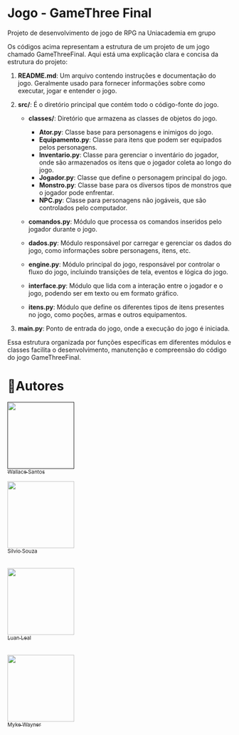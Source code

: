 # Jogo - GameThree Final

Projeto de desenvolvimento de jogo de RPG na Uniacademia em grupo

Os códigos acima representam a estrutura de um projeto de um jogo chamado GameThreeFinal. Aqui está uma explicação clara e concisa da estrutura do projeto:

1. **README.md**: Um arquivo contendo instruções e documentação do jogo. Geralmente usado para fornecer informações sobre como executar, jogar e entender o jogo.

2. **src/**: É o diretório principal que contém todo o código-fonte do jogo.

   - **classes/**: Diretório que armazena as classes de objetos do jogo.
     - **Ator.py**: Classe base para personagens e inimigos do jogo.
     - **Equipamento.py**: Classe para itens que podem ser equipados pelos personagens.
     - **Inventario.py**: Classe para gerenciar o inventário do jogador, onde são armazenados os itens que o jogador coleta ao longo do jogo.
     - **Jogador.py**: Classe que define o personagem principal do jogo.
     - **Monstro.py**: Classe base para os diversos tipos de monstros que o jogador pode enfrentar.
     - **NPC.py**: Classe para personagens não jogáveis, que são controlados pelo computador.

   - **comandos.py**: Módulo que processa os comandos inseridos pelo jogador durante o jogo.
   - **dados.py**: Módulo responsável por carregar e gerenciar os dados do jogo, como informações sobre personagens, itens, etc.
   - **engine.py**: Módulo principal do jogo, responsável por controlar o fluxo do jogo, incluindo transições de tela, eventos e lógica do jogo.
   - **interface.py**: Módulo que lida com a interação entre o jogador e o jogo, podendo ser em texto ou em formato gráfico.
   - **itens.py**: Módulo que define os diferentes tipos de itens presentes no jogo, como poções, armas e outros equipamentos.

3. **main.py**: Ponto de entrada do jogo, onde a execução do jogo é iniciada.

Essa estrutura organizada por funções específicas em diferentes módulos e classes facilita o desenvolvimento, manutenção e compreensão do código do jogo GameThreeFinal.


# 📝Autores

[<img src="https://avatars.githubusercontent.com/u/67033167?s=400&u=434e92afba17dc696e7d5a9c40b5148529339aa1&v=4" width=150><br><sub>Wallace Santos</sub>]()

[<img src="https://avatars.githubusercontent.com/u/102241496?v=4" width=150><br><sub>Silvio Souza</sub>](https://github.com/Silviosouzan)<br>
<br>

[<img src="https://avatars.githubusercontent.com/u/67526089?v=4" width=150><br><sub>Luan Leal</sub>](https://github.com/Luan-Leal)<br>
<br>

[<img src="https://avatars.githubusercontent.com/u/51156249?v=4" width=150><br><sub>Myke Wayner</sub>](https://github.com/mykewayner)<br>
<br>
